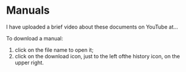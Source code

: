 # Manuals
I have uploaded a brief video about these documents on YouTube at...

To download a manual:

1. click on the file name to open it;
2. click on the download icon, just to the left ofthe history icon, on the upper right.



